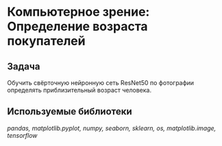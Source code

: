 # Компьютерное зрение: Определение возраста покупателей

## Задача

Обучить свёрточную нейронную сеть ResNet50 по фотографии определять приблизительный возраст человека.

## Используемые библиотеки
*pandas, matplotlib.pyplot, numpy, seaborn, sklearn, os, matplotlib.image, tensorflow*

